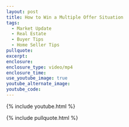```yaml
---
layout: post
title: How to Win a Multiple Offer Situation
tags:
  - Market Update
  - Real Estate
  - Buyer Tips
  - Home Seller Tips
pullquote:
excerpt:
enclosure:
enclosure_type: video/mp4
enclosure_time:
use_youtube_image: true
youtube_alternate_image:
youtube_code:
---
```

{% include youtube.html %}

{% include pullquote.html %}
